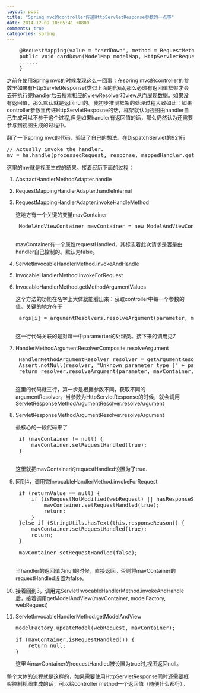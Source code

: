 ```yaml
---
layout: post
title: "Spring mvc的controller传递HttpServletResponse参数的一点事"
date: 2014-12-09 10:05:41 +0800
comments: true
categories: spring
---
```


<pre>
	@RequestMapping(value = "cardDown", method = RequestMethod.GET, headers = "Accept=text/html")
    public void cardDown(ModelMap modelMap, HttpServletRequest request, HttpServletResponse response, String id, int status){
    ......
    }
</pre>

之前在使用Spring mvc的时候发现这么一回事：在spring mvc的controller的参数里如果有HttpServletResponse(类似上面的代码),那么必须有返回值框架才会去在执行完handler后去搜索相应的viewResolver和view从而展现数据。如果没有返回值，那么默认就是返回null的。我初步推测框架的处理过程大致如此：如果controller参数里传递HttpServletResposne的话，框架就认为视图由handler自己生成可以不参于这个过程,但是如果handler有返回值的话，那么仍然认为还需要参与到视图生成的过程中。

<!--more-->

翻了一下spring mvc的代码，验证了自己的想法。在DispatchServlet的921行
<pre>
// Actually invoke the handler.
mv = ha.handle(processedRequest, response, mappedHandler.getHandler());
</pre>
这里的mv就是视图生成的结果。接着经历下面的过程：

1. AbstractHandlerMethodAdapter.handle
2. RequestMappingHandlerAdapter.handleInternal
3. RequestMappingHandlerAdapter.invokeHandleMethod
	
	这地方有一个关键的变量mavContainer
	<pre>
	ModelAndViewContainer mavContainer = new ModelAndViewContainer();
	</pre>
	mavContainer有一个属性requestHandled，其标志着此次请求是否是由handler自己控制的。默认为false。
	
4. ServletInvocableHandlerMethod.invokeAndHandle
5. InvocableHandlerMethod.invokeForRequest
6. InvocableHandlerMethod.getMethodArgumentValues

 	这个方法的功能在名字上大体就能看出来：获取controller中每一个参数的值。关键的地方在于
 	<pre>
 	args[i] = argumentResolvers.resolveArgument(parameter, mavContainer, request, dataBinderFactory);
 	</pre>
 	这一行代码关联的是对每一中paramerter的处理类。接下来的调用见7
7. HandlerMethodArgumentResolverComposite.resolveArgument

	<pre>
	HandlerMethodArgumentResolver resolver = getArgumentResolver(parameter);
	Assert.notNull(resolver, "Unknown parameter type [" + parameter.getParameterType().getName() + "]");
	return resolver.resolveArgument(parameter, mavContainer, webRequest, binderFactory);
	</pre>
	
	这里的代码就三行，第一步是根据参数不同，获取不同的argumentResolver。当参数为HttpServletResponse的时候，就会调用ServletResponseMethodArgumentResolver.resolveArgument
	
8. ServletResponseMethodArgumentResolver.resolveArgument

	最核心的一段代码来了
	
	<pre>
	if (mavContainer != null) {
		mavContainer.setRequestHandled(true);
	}
	</pre>
	
	这里就把mavContainer的requestHandled设置为了true.

9. 回到4，调用完InvocableHandlerMethod.invokeForRequest

	<pre>
	if (returnValue == null) {
		if (isRequestNotModified(webRequest) || hasResponseStatus() || mavContainer.isRequestHandled()) {
			mavContainer.setRequestHandled(true);
			return;
		}
	}else if (StringUtils.hasText(this.responseReason)) {
		mavContainer.setRequestHandled(true);
		return;
	}
	
	mavContainer.setRequestHandled(false);
	</pre>
	
	当handler的返回值为null的时候，直接返回。否则将mavContainer的requestHandled设置为false。

10. 接着回到3，调用完ServletInvocableHandlerMethod.invokeAndHandle后，接着调用getModelAndView(mavContainer, modelFactory, webRequest)

11. ServletInvocableHandlerMethod.getModelAndView

	<pre>
	modelFactory.updateModel(webRequest, mavContainer);

	if (mavContainer.isRequestHandled()) {
		return null;
	}
	</pre>
	
	这里当mavContainer的requestHandled被设置为true时,视图返回null。
	
整个大体的流程就是这样的，如果需要使用HttpServletResponse同时还需要框架控制视图生成的话，可以给controller method一个返回值（随便什么都行）。
	






